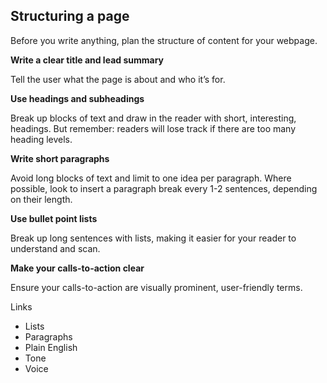 ---
---
## Structuring a page

Before you write anything, plan the structure of content for your webpage.

**Write a clear title and lead summary**

Tell the user what the page is about and who it’s for.

**Use headings and subheadings**

Break up blocks of text and draw in the reader with short, interesting, headings. But remember: readers will lose track if there are too many heading levels.

**Write short paragraphs**

Avoid long blocks of text and limit to one idea per paragraph. Where possible, look to insert a paragraph break every 1-2 sentences, depending on their length. 

**Use bullet point lists**

Break up long sentences with lists, making it easier for your reader to understand and scan. 

**Make your calls-to-action clear**

Ensure your calls-to-action are visually prominent, user-friendly terms.

Links

- Lists
- Paragraphs
- Plain English
- Tone
- Voice
